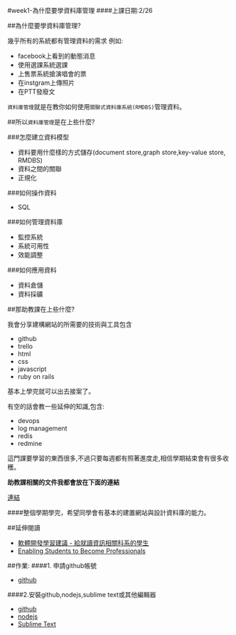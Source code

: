 #week1-為什麼要學資料庫管理
####上課日期:2/26

##為什麼要學資料庫管理?

幾乎所有的系統都有管理資料的需求
例如:

* facebook上看到的動態消息
* 使用選課系統選課
* 上售票系統搶演唱會的票
* 在instgram上傳照片
* 在PTT發廢文

`資料庫管理`就是在教你如何使用`關聯式資料庫系統(RMDBS)`管理資料。

##所以`資料庫管理`是在上些什麼?

###怎麼建立資料模型
* 資料要用什麼樣的方式儲存(document store,graph store,key-value store, RMDBS)
* 資料之間的關聯
* 正規化

###如何操作資料

* SQL

###如何管理資料庫
* 監控系統
* 系統可用性
* 效能調整

###如何應用資料
* 資料倉儲
* 資料採礦

##那助教課在上些什麼?

我會分享建構網站的所需要的技術與工具包含

* github
* trello
* html
* css
* javascript
* ruby on rails

基本上學完就可以出去接案了。

有空的話會教一些延伸的知識,包含:

* devops
* log management
* redis
* redmine

這門課要學習的東西很多,不過只要每週都有照著進度走,相信學期結束會有很多收穫。

**助教課相關的文件我都會放在下面的連結**

[連結](http://ocowchun.github.io/web101/site/)

####整個學期學完，希望同學會有基本的建置網站與設計資料庫的能力。


##延伸閱讀
* [軟體開發學習建議 - 給就讀資訊相關科系的學生](http://blog.cgmlife.net/posts/2014/06/10/learning-suggestions-for-information-related-to-software-development-department-students)
* [Enabling Students to Become Professionals](https://speakerdeck.com/atmos/enabling-students-to-become-professionals)

##作業:
####1. 申請github帳號

* [github](https://github.com/)

####2.安裝github,nodejs,sublime text或其他編輯器

* [github](https://github.com/)
* [nodejs](http://nodejs.org/)
* [Sublime Text](http://www.sublimetext.com/)

<!-- ##上課內容
* 發Syllabus，並請同學回家看一下專案的題目，以及找專案組員（原則上三人一組
* 3/10那一周會在課堂上決定分組名單以及專案題目。
* 如果有同學要問加退選的事情，請他們3/10那一週上課找老師談
* 跟他們說明,這一系列的課程會學習什麼(建置網站,協同合作)
* install github for windows/mac
* basic git command
* 加入社團 https://www.facebook.com/groups/NCCUMIS.DBMS/ -->

